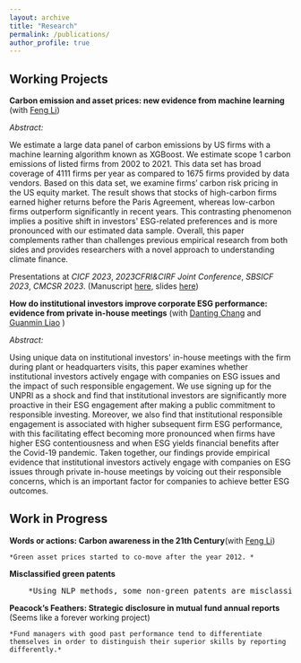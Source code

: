 ```yaml
---
layout: archive
title: "Research"
permalink: /publications/
author_profile: true
---
```


<!-- {% if author.googlescholar %}
  You can also find my articles on <u><a href="{{author.googlescholar}}">my Google Scholar profile</a>.</u>
{% endif %}

{% include base_path %}

{% for post in site.publications reversed %}
  {% include archive-single.html %}
{% endfor %} -->

Working Projects
------

**Carbon emission and asset prices: new evidence from
machine learning** (with [Feng Li](https://en.saif.sjtu.edu.cn/faculty-research/li-feng))

*Abstract:* 

We estimate a large data panel of carbon emissions by US firms with a machine learning algorithm known as XGBoost. We estimate scope 1 carbon emissions of listed firms from 2002 to 2021. This data set has broad coverage of 4111 firms per year as compared to 1675 firms provided by data vendors. Based on this data set, we examine firms’ carbon risk pricing in the US equity market. The result shows that stocks of high-carbon firms earned higher returns before the Paris Agreement, whereas low-carbon firms outperform significantly in recent years. This contrasting phenomenon implies a positive shift in investors' ESG-related preferences and is more pronounced with our estimated data sample. Overall, this paper complements rather than challenges previous empirical research from both sides and provides researchers with a novel approach to understanding climate finance. 

Presentations at *CICF 2023*, *2023CFRI&CIRF Joint Conference*, *SBSICF 2023*, *CMCSR 2023*. (Manuscript [here](https://github.com/thegreenflamingo/academicpages.github.io/blob/master/_publications/carbon.pdf), slides [here](https://github.com/thegreenflamingo/academicpages.github.io/blob/master/_publications/carbon_emission_pre.pdf))




**How do institutional investors improve corporate ESG performance: evidence from private in-house meetings** (with [Danting Chang](https://www.glxy.sdu.edu.cn/info/1091/5914.htm) and [Guanmin Liao](https://en.rmbs.ruc.edu.cn/Faculty/Faculty/allTeacher/22dbcf0d34ad4157bedd814af4b5e70f.htm) )

*Abstract:* 

Using unique data on institutional investors' in-house meetings with the firm during plant or headquarters visits, this paper examines whether institutional investors actively engage with companies on ESG issues and the impact of such responsible engagement. We use signing up for the UNPRI as a shock and find that institutional investors are significantly more proactive in their ESG engagement after making a public commitment to responsible investing. Moreover, we also find that institutional responsible engagement is associated with higher subsequent firm ESG performance, with this facilitating effect becoming more pronounced when firms have higher ESG contentiousness and when ESG yields financial benefits after the Covid-19 pandemic. Taken together, our findings provide empirical evidence that institutional investors actively engage with companies on ESG issues through private in-house meetings by voicing out their responsible concerns, which is an important factor for companies to achieve better ESG outcomes.

<!---(Manuscript [here](https://github.com/thegreenflamingo/academicpages.github.io/blob/master/_publications/rspengg.pdf))-->


Work in Progress
------

**Words or actions: Carbon awareness in the 21th Century**(with [Feng Li](https://en.saif.sjtu.edu.cn/faculty-research/li-feng))

    *Green asset prices started to co-move after the year 2012. *

**Misclassified green patents** 
<pre>
    *Using NLP methods, some non-green patents are misclassified as green patents (type II error), whereas some other green patents are misclassified to be non-green (type I error). *
</pre>
**Peacock’s Feathers: Strategic disclosure in mutual fund annual reports** (Seems like a forever working project)

    *Fund managers with good past performance tend to differentiate themselves in order to distinguish their superior skills by reporting differently.*









